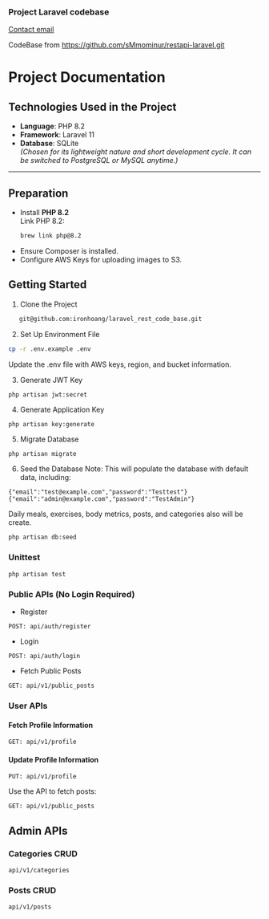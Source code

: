 ### Project Laravel codebase

[Contact email](mailto:ironhoang@gmail.com)

CodeBase from https://github.com/sMmominur/restapi-laravel.git

# Project Documentation

## Technologies Used in the Project

- **Language**: PHP 8.2
- **Framework**: Laravel 11
- **Database**: SQLite  
  *(Chosen for its lightweight nature and short development cycle. It can be switched to PostgreSQL or MySQL anytime.)*

---

## Preparation

- Install **PHP 8.2**  
  Link PHP 8.2:
  ```bash
  brew link php@8.2
  ```
- Ensure Composer is installed.
- Configure AWS Keys for uploading images to S3.

## Getting Started

1. Clone the Project

```bash
   git@github.com:ironhoang/laravel_rest_code_base.git
 ```

2. Set Up Environment File

```bash
cp -r .env.example .env
```

Update the .env file with AWS keys, region, and bucket information.

3. Generate JWT Key

```bash
php artisan jwt:secret
```

4. Generate Application Key

```
php artisan key:generate
```

5. Migrate Database

```
php artisan migrate
```

6. Seed the Database
   Note: This will populate the database with default data, including:

```
{"email":"test@example.com","password":"Testtest"}
{"email":"admin@example.com","password":"TestAdmin"}
```

Daily meals, exercises, body metrics, posts, and categories also will be create.

```
php artisan db:seed
```

### Unittest

```
php artisan test
```

### Public APIs (No Login Required)

* Register

```
POST: api/auth/register
```

* Login

```
POST: api/auth/login
```

* Fetch Public Posts

```
GET: api/v1/public_posts
```

### User APIs

#### Fetch Profile Information

```
GET: api/v1/profile
```

#### Update Profile Information

```
PUT: api/v1/profile
```

Use the API to fetch posts:

```
GET: api/v1/public_posts
```

## Admin APIs

### Categories CRUD

```
api/v1/categories
```

### Posts CRUD

```
api/v1/posts
```
